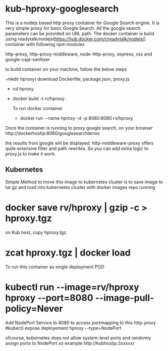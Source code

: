 # kub-hproxy-googlesearch

This is a nodejs based http proxy container for Google Search engine. It is very simple proxy for basic Google Search. All the google search parameters can be provided on URL path. The docker container is build using readytalk/nodejs(https://hub.docker.com/r/readytalk/nodejs/) container with following npm modules

http-proxy,  http-proxy-middleware, node-http-proxy, express, xss and google-caja-sanitizer 

to build container on your machine, follow the below steps

-mkdir hproxy(<appdir>
download  Dockerfile, package.json, proxy.js
  - cd hproxy
- docker build -t  rv/hproxy .
  
  To run docker container  
  - docker run --name hproxy -d -p 8080:8080 rv/hproxy
  
  
 Once the container is running to proxy google search, on your browser
 http://dockerhostip:8080/googlesearchterms
  
  the results from google will be displayed. http-middleware-proxy offers quite extensive filter and path rewrites. So you can add extra logic to proxy.js to make it work.
  
  
  Kubernetes
  -----------
  
  Simple Method to move this image to kubernetes cluster is to save image to tar.gz and load into kubernetes cluster with docker images repo running
  
  
  # docker save rv/hproxy | gzip -c > hproxy.tgz
  
  on Kub host, copy hproxy.tgz
  # zcat hproxy.tgz | docker load
  
  To run this container as single deployment POD
  # kubectl run --image=rv/hproxy hproxy --port=8080 --image-pull-policy=Never
  
  Add NodePort Service to 8080 to access portmapping to this http-proxy
  #kubectl expose deployement hproxy --type=NodePort
  
  ofcourse, kubernetes does not allow system-level ports and randomly assign ports to NodePort so example http://kubhostip:3xxxxx/<googlesearchterms>
  
  
 
  
